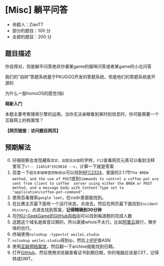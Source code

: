# [Misc] 躺平问答

- 命题人：ZianTT
- 部分的题目：100 分
- 全部的题目：200 分

## 题目描述

<p>你说得对，但是躺平问答绝非抄袭某game的猫咪问答或者某game的小北问答</p>
<p>我们的“自研”答题系统基于PKUGGG开发的答题系统，但是他们的答题系统是开源的</p>
<p>为什么一股homoOS的感觉(恼)</p>
<div class="well">
<strong>萌新入门</strong>
<p>
本题主要考察搜索引擎的运用。当你无法亲眼看到某时刻信息时，你可能需要一个互联网上的档案馆？
</p>
</div>

**【网页链接：访问题目网页】**

## 预期解法

0. 仔细观察会发现藏有`其实，这题没出错`的字样，`F12`查看网页元素可以看到注释里写了``<!-- 114514*1919810 -->``，计算一下就是答案
1. 百度一下`超文本咖啡壶控制协议`可以找到[RFC2324](https://www.rfc-editor.org/rfc/rfc2324)，里面的2.1.1节`The BREW method, and the use of POST`提到`Commands to control a coffee pot are sent from client to coffee  server using either the BREW or POST method, and a message body with Content-Type set to "application/coffee-pot-command".`
2. 使用百毒搜索`google leet`，在csdn里面能找到。
3. 在比赛主页最下面有一个运行状态，点进去。然后在网页最下面找到`Incident History`，点进去找到答案，**记得精确到30分钟**
4. 在[PKU-GeekGame的GitHub存档中](https://github.com/PKU-GeekGame/geekgame-2nd/tree/master/problemset)可以找到每道题的完成人数
5. 这题这个域名是故意过期的，所以直接whois不太行。比如[阿里云](https://whois.aliyun.com/)就行，微步啥的也行。
6. 终端使用`nslookup -type=txt weilei.studio `
7. `nslookup weilei.studio`得到ip，然后上[IPIP](https://tools.ipip.net/as.php)查ASN
8. 使用[互联网档案馆](web.archive.org)，然后翻一下archive就能找到日期。
9. 打开[GitHub](https://github.com/)，然后使用浏览器查看证书到期日期，你的电脑应该是CST，记得转成GMT。
